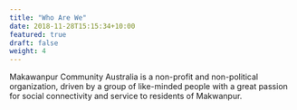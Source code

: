 ```yaml
---
title: "Who Are We"
date: 2018-11-28T15:15:34+10:00
featured: true
draft: false
weight: 4
---
```


Makawanpur Community Australia is a non-profit and non-political organization, driven by a group of like-minded people with a great passion for social connectivity and service to residents of Makwanpur. 